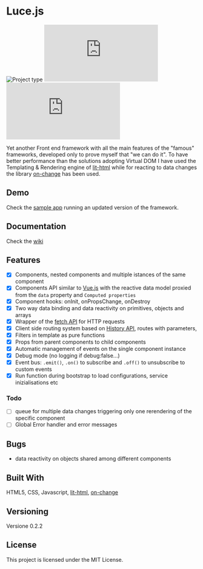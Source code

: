# Luce.js

![](https://img.shields.io/badge/type-JS_Library-brightgreen.svg "Project type")
![](https://img.shields.io/github/repo-size/LorenzoCorbella74/luce.js "Repository size")
![](https://img.shields.io/github/package-json/v/LorenzoCorbella74/luce.js)


Yet another Front end framework with all the main features of the "famous" frameworks, developed only to prove myself that "we can do it". To have better performance than the solutions adopting Virtual DOM I have used the Templating & Rendering engine of [lit-html](https://github.com/polymer/lit-html) while for reacting to data changes the library [on-change](https://github.com/sindresorhus/on-change) has been used.

## Demo
Check the [sample app](https://github.com/LorenzoCorbella74/sample-app-for-luce.js) running an updated version of the framework.

## Documentation
Check the [wiki](./doc/index.md)

## Features
- [x] Components, nested components and multiple istances of the same component
- [x] Components API similar to [Vue.js](https://vuejs.org) with the reactive data model proxied from the ```data``` property and ```Computed properties```
- [x] Component hooks: onInit, onPropsChange, onDestroy
- [x] Two way data binding and data reactivity on primitives, objects and arrays 
- [x] Wrapper of the [fetch API](https://github.com/github/fetch) for HTTP requests
- [x] Client side routing system based on [History API](https://developer.mozilla.org/en-US/docs/Web/API/History), routes with parameters, 
- [x] Filters in template as pure functions
- [x] Props from parent components to child components
- [x] Automatic management of events on the single component instance
- [x] Debug mode (no logging if debug:false...) 
- [x] Event bus: ```.emit()```, ```.on()``` to subscribe and ```.off()``` to unsubscribe to custom events
- [x] Run function during bootstrap to load configurations, service inizialisations etc 

### Todo
- [ ] queue for multiple data changes triggering only one rerendering of the specific component
- [ ] Global Error handler and error messages 

## Bugs
- data reactivity on objects shared among different components

## Built With

HTML5, CSS, Javascript, [lit-html](https://github.com/polymer/lit-html), [on-change](https://github.com/sindresorhus/on-change)

## Versioning

Versione 0.2.2

## License

This project is licensed under the MIT License.






